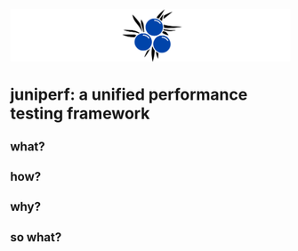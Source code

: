 ![the logo](static/logo_banner.svg)

# juniperf: a unified performance testing framework

## what?
## how?
## why?
## so what?
